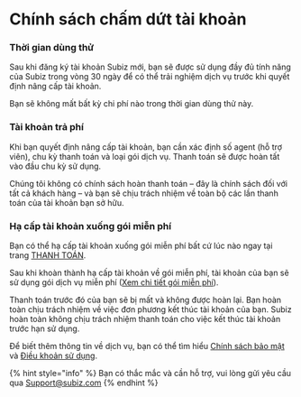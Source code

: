 # Chính sách chấm dứt tài khoản

### Thời gian dùng thử

Sau khi đăng ký tài khoản Subiz mới, bạn sẽ được sử dụng đầy đủ tính năng của Subiz trong vòng 30 ngày để có thể trải nghiệm dịch vụ trước khi quyết định nâng cấp tài khoản. 

Bạn sẽ không mất bất kỳ chi phí nào trong thời gian dùng thử này.

### Tài khoản trả phí

Khi bạn quyết định nâng cấp tài khoản, bạn cần xác định số agent \(hỗ trợ viên\), chu kỳ thanh toán và loại gói dịch vụ. Thanh toán sẽ được hoàn tất vào đầu chu kỳ sử dụng.

Chúng tôi không có chính sách hoàn thanh toán – đây là chính sách đối với tất cả khách hàng – và bạn sẽ chịu trách nhiệm về toàn bộ các lần thanh toán của tài khoản bạn sở hữu.

### Hạ cấp tài khoản xuống gói miễn phí

Bạn có thể hạ cấp tài khoản xuống gói miễn phí bất cứ lúc nào ngay tại trang [THANH TOÁN](https://app.subiz.com/payment-home).

Sau khi khoàn thành hạ cấp tài khoản về gói miễn phí, tài khoản của bạn sẽ sử dụng gói dịch vụ miễn phí \([Xem chi tiết gói miễn phí](https://subiz.com/vi/pricing.html)\).

Thanh toán trước đó của bạn sẽ bị mất và không được hoàn lại. Bạn hoàn toàn chịu trách nhiệm về việc đơn phương kết thúc tài khoản của bạn. Subiz hoàn toàn không chịu trách nhiệm thanh toán cho việc kết thúc tài khoản trước hạn sử dụng.

Để biết thêm thông tin về dịch vụ, bạn có thể tìm hiểu [Chính sách bảo mật](http://subiz.com/vi/privacy-policy.html) và [Điều khoản sử dụng](http://subiz.com/vi/terms-of-service.html).

{% hint style="info" %}
Bạn có thắc mắc và cần hỗ trợ, vui lòng gửi yêu cầu qua Support@subiz.com
{% endhint %}

